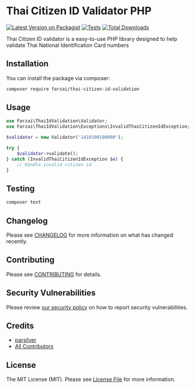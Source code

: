 # Thai Citizen ID Validator PHP

[![Latest Version on Packagist](https://img.shields.io/packagist/v/farzai/thai-citizen-id-validation.svg?style=flat-square)](https://packagist.org/packages/farzai/thai-citizen-id-validation)
[![Tests](https://img.shields.io/github/actions/workflow/status/farzai/thai-citizen-id-validation-php/run-tests.yml?branch=main&label=tests&style=flat-square)](https://github.com/farzai/thai-citizen-id-validation-php/actions/workflows/run-tests.yml)
[![Total Downloads](https://img.shields.io/packagist/dt/farzai/thai-citizen-id-validation.svg?style=flat-square)](https://packagist.org/packages/farzai/thai-citizen-id-validation)


Thai Citizen ID validator is a easy-to-use PHP library designed to help validate Thai National Identification Card numbers

## Installation

You can install the package via composer:

```bash
composer require farzai/thai-citizen-id-validation
```

## Usage

```php
use Farzai\ThaiIdValidation\Validator;
use Farzai\ThaiIdValidation\Exceptions\InvalidThaiCitizenIdException;

$validator = new Validator('1410100100000');

try {
    $validator->validate();
} catch (InvalidThaiCitizenIdException $e) {
    // Handle invalid citizen id
}
```

## Testing

```bash
composer test
```

## Changelog

Please see [CHANGELOG](CHANGELOG.md) for more information on what has changed recently.

## Contributing

Please see [CONTRIBUTING](https://github.com/spatie/.github/blob/main/CONTRIBUTING.md) for details.

## Security Vulnerabilities

Please review [our security policy](../../security/policy) on how to report security vulnerabilities.

## Credits

- [parsilver](https://github.com/parsilver)
- [All Contributors](../../contributors)

## License

The MIT License (MIT). Please see [License File](LICENSE.md) for more information.
